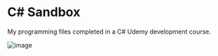 # C# Sandbox
My programming files completed in a C# Udemy development course.

![image](https://user-images.githubusercontent.com/66838571/234050060-7032f78c-b832-408c-83d3-a58bd86df0bb.png)

